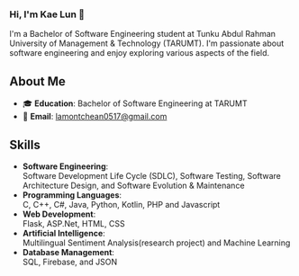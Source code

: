 ### Hi, I'm Kae Lun 👋

I'm a Bachelor of Software Engineering student at Tunku Abdul Rahman University of Management & Technology (TARUMT). I'm passionate about software engineering and enjoy exploring various aspects of the field.

## About Me

- 🎓 **Education**: Bachelor of Software Engineering at TARUMT
- 📧 **Email**: lamontchean0517@gmail.com

## Skills

- **Software Engineering**:  
  Software Development Life Cycle (SDLC), Software Testing, Software Architecture Design, and Software Evolution & Maintenance
- **Programming Languages**:  
  C, C++, C#, Java, Python, Kotlin, PHP and Javascript
- **Web Development**:  
  Flask, ASP.Net, HTML, CSS
- **Artificial Intelligence**:  
  Multilingual Sentiment Analysis(research project) and Machine Learning
- **Database Management**:  
  SQL, Firebase, and JSON

<!--
**LamontChean/LamontChean** is a ✨ _special_ ✨ repository because its `README.md` (this file) appears on your GitHub profile.

Here are some ideas to get you started:

- 🔭 I’m currently working on ...
- 🌱 I’m currently learning ...
- 👯 I’m looking to collaborate on ...
- 🤔 I’m looking for help with ...
- 💬 Ask me about ...
- 📫 How to reach me: ...
- 😄 Pronouns: ...
- ⚡ Fun fact: ...
-->
